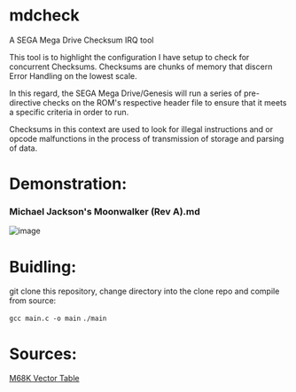 # mdcheck
A SEGA Mega Drive Checksum IRQ tool

This tool is to highlight the configuration I have setup to check for concurrent Checksums.
Checksums are chunks of memory that discern Error Handling on the lowest scale.

In this regard, the SEGA Mega Drive/Genesis will run a series of pre-directive checks on the ROM's respective
header file to ensure that it meets a specific criteria in order to run.

Checksums in this context are used to look for illegal instructions and or opcode malfunctions
in the process of transmission of storage and parsing of data.

# Demonstration:

### Michael Jackson's Moonwalker (Rev A).md

![image](https://github.com/hazzaaclark/mdcheck/assets/107435091/360b3750-74c1-4997-b8f0-3c65473c4692)

# Buidling:

git clone this repository, change directory into the clone repo and compile from source:

``gcc main.c -o main``
``./main``

# Sources:

[M68K Vector Table](https://wiki.neogeodev.org/index.php?title=68k_vector_table)
